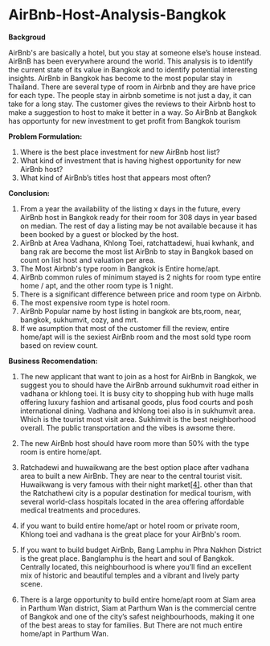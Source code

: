 # AirBnb-Host-Analysis-Bangkok

**Backgroud**

AirBnb's are basically a hotel, but you stay at someone else’s house instead. AirBnB has been everywhere around the world. This analysis is to identify the current state of its value in Bangkok and to identify potential interesting insights. AirBnb in Bangkok has become to the most popular stay in Thailand. There are several type of room in Airbnb and they are have price for each type. The people stay in airbnb sometime is not just a day, it can take for a long stay. The customer gives the reviews to their Airbnb host to make a suggestion to host to make it better in a way. So AirBnb at Bangkok has opportunty for new investment to get profit from Bangkok tourism


**Problem Formulation:**

1. Where is the best place investment for new AirBnb host list? 
2. What kind of investment that is having highest opportunity for new AirBnb host? 
3. What kind of AirBnb’s titles host that appears most often?

**Conclusion:**
1. From a year the availability of the listing x days in the future, every AirBnb host in Bangkok ready for their room for 308 days in year based on median. The rest of day a listing may be not available because it has been booked by a guest or blocked by the host. 
2. AirBnb at Area Vadhana, Khlong Toei, ratchattadewi, huai kwhank, and bang rak are become the most list AirBnb to stay in Bangkok based on  count on list host and valuation per area.
3. The Most Airbnb's type room in Bangkok is Entire home/apt.
4. AirBnb common rules of minimum stayed is 2 nights for room type entire home / apt, and the other room type is 1 night.<br>
5. There is a significant difference between price and room type on Airbnb.
5. The most expensive room type is hotel room.
6. AirBnb Popular name by host listing in bangkok are bts,room, near, bangkok, sukhumvit, cozy, and mrt.
7. If we asumption that most of the customer fill the review, entire home/apt will is the sexiest AirBnb room and the most sold type room based on review count.

**Business Recomendation:**

1. The new applicant that want to join as a host for AirBnb in Bangkok, we suggest you to should have the AirBnb arround sukhumvit road either in vadhana or khlong toei. It is busy city to shopping hub with huge malls offering luxury fashion and artisanal goods, plus food courts and posh international dining. Vadhana and khlong toei also is in sukhumvit area. Which is the tourist most visit area. Sukhimvit is the best neighborhood overall. The public transportation and the vibes is awsome there.

2. The new AirBnb host should have room more than 50% with the type room is entire home/apt.

3. Ratchadewi and  huwaikwang are the best option place after vadhana area to built a new AirBnb. They are near to the central tourist visit. Huwaikwang is very famous with their night market[[4]](https://thailand.tripcanvas.co/bangkok/huai-kwang-night-market/). other than that the Ratchathewi city is a popular destination for medical tourism, with several world-class hospitals located in the area offering affordable medical treatments and procedures.

4. if you want to build entire home/apt or hotel room or private room, Khlong toei and vadhana is the great place for your AirBnb's room.

5. If you want to build budget AirBnb, Bang Lamphu in Phra Nakhon District is the great place. Banglamphu is the heart and soul of Bangkok. Centrally located, this neighbourhood is where you’ll find an excellent mix of historic and beautiful temples and a vibrant and lively party scene.

6. There is a large opportunity to build entire home/apt room at Siam area in Parthum Wan district, Siam at Parthum Wan is the commercial centre of Bangkok and one of the city’s safest neighbourhoods, making it one of the best areas to stay for families. But There are not much entire home/apt in Parthum Wan.<br>
